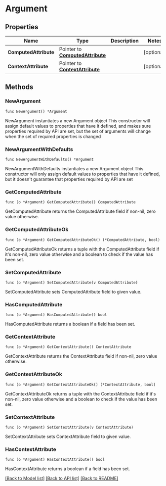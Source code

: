 # Argument

## Properties

Name | Type | Description | Notes
------------ | ------------- | ------------- | -------------
**ComputedAttribute** | Pointer to [**ComputedAttribute**](ComputedAttribute.md) |  | [optional] 
**ContextAttribute** | Pointer to [**ContextAttribute**](ContextAttribute.md) |  | [optional] 

## Methods

### NewArgument

`func NewArgument() *Argument`

NewArgument instantiates a new Argument object
This constructor will assign default values to properties that have it defined,
and makes sure properties required by API are set, but the set of arguments
will change when the set of required properties is changed

### NewArgumentWithDefaults

`func NewArgumentWithDefaults() *Argument`

NewArgumentWithDefaults instantiates a new Argument object
This constructor will only assign default values to properties that have it defined,
but it doesn't guarantee that properties required by API are set

### GetComputedAttribute

`func (o *Argument) GetComputedAttribute() ComputedAttribute`

GetComputedAttribute returns the ComputedAttribute field if non-nil, zero value otherwise.

### GetComputedAttributeOk

`func (o *Argument) GetComputedAttributeOk() (*ComputedAttribute, bool)`

GetComputedAttributeOk returns a tuple with the ComputedAttribute field if it's non-nil, zero value otherwise
and a boolean to check if the value has been set.

### SetComputedAttribute

`func (o *Argument) SetComputedAttribute(v ComputedAttribute)`

SetComputedAttribute sets ComputedAttribute field to given value.

### HasComputedAttribute

`func (o *Argument) HasComputedAttribute() bool`

HasComputedAttribute returns a boolean if a field has been set.

### GetContextAttribute

`func (o *Argument) GetContextAttribute() ContextAttribute`

GetContextAttribute returns the ContextAttribute field if non-nil, zero value otherwise.

### GetContextAttributeOk

`func (o *Argument) GetContextAttributeOk() (*ContextAttribute, bool)`

GetContextAttributeOk returns a tuple with the ContextAttribute field if it's non-nil, zero value otherwise
and a boolean to check if the value has been set.

### SetContextAttribute

`func (o *Argument) SetContextAttribute(v ContextAttribute)`

SetContextAttribute sets ContextAttribute field to given value.

### HasContextAttribute

`func (o *Argument) HasContextAttribute() bool`

HasContextAttribute returns a boolean if a field has been set.


[[Back to Model list]](../README.md#documentation-for-models) [[Back to API list]](../README.md#documentation-for-api-endpoints) [[Back to README]](../README.md)


